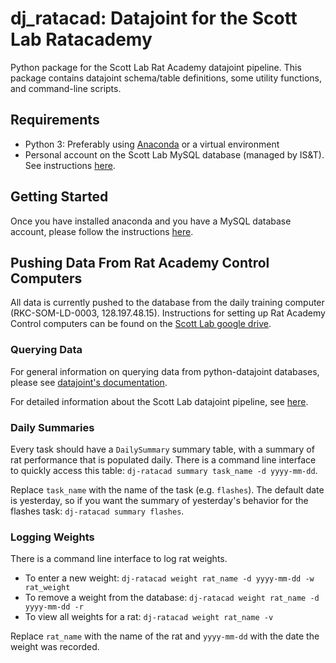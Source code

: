 # dj_ratacad: Datajoint for the Scott Lab Ratacademy

Python package for the Scott Lab Rat Academy datajoint pipeline. This package contains datajoint schema/table definitions, some utility functions, and command-line scripts.

## Requirements

- Python 3: Preferably using [Anaconda](https://www.anaconda.com/products/individual) or a virtual environment
- Personal account on the Scott Lab MySQL database (managed by IS&T). See instructions [here](docs/mysql.md).

## Getting Started

Once you have installed anaconda and you have a MySQL database account, please follow the instructions [here](docs/setup.md).

## Pushing Data From Rat Academy Control Computers

All data is currently pushed to the database from the daily training computer (RKC-SOM-LD-0003, 128.197.48.15). Instructions for setting up Rat Academy Control computers can be found on the [Scott Lab google drive](https://docs.google.com/document/d/1cAN6Vq61HbuDMiVo3U-vJHP5LDsBs5Y7RIQP8cbfAQg).

### Querying Data

For general information on querying data from python-datajoint databases, please see [datajoint's documentation](https://docs.datajoint.io/python/queries/Queries.html).

For detailed information about the Scott Lab datajoint pipeline, see [here](docs/query.md).

### Daily Summaries

Every task should have a `DailySummary` summary table, with a summary of rat performance that is populated daily. There is a command line interface to quickly access this table: `dj-ratacad summary task_name -d yyyy-mm-dd`.

Replace `task_name` with the name of the task (e.g. `flashes`). The default date is yesterday, so if you want the summary of yesterday's behavior for the flashes task: `dj-ratacad summary flashes`.

### Logging Weights

There is a command line interface to log rat weights.
- To enter a new weight: `dj-ratacad weight rat_name -d yyyy-mm-dd -w rat_weight`
- To remove a weight from the database: `dj-ratacad weight rat_name -d yyyy-mm-dd -r`
- To view all weights for a rat: `dj-ratacad weight rat_name -v`

Replace `rat_name` with the name of the rat and `yyyy-mm-dd` with the date the weight was recorded.
